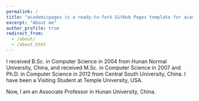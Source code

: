 ```yaml
---
permalink: /
title: "academicpages is a ready-to-fork GitHub Pages template for academic personal websites"
excerpt: "About me"
author_profile: true
redirect_from: 
  - /about/
  - /about.html
---
```


I received B.Sc. in Computer Science in 2004 from Hunan Normal University, China, and received M.Sc. in Computer Science in 2007 and Ph.D. in Computer Science in 2012 from Central South University, China. I have been a Visiting Student at Temple University, USA.

Now, I am an Associate Professor in Hunan University, China.
